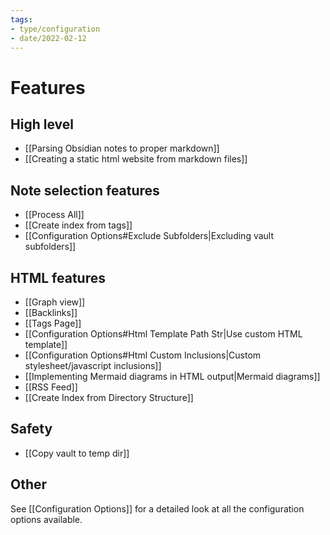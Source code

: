 ```yaml
---
tags:
- type/configuration
- date/2022-02-12
---
```


# Features
## High level
- [[Parsing Obsidian notes to proper markdown]]
- [[Creating a static html website from markdown files]]

## Note selection features
- [[Process All]]
- [[Create index from tags]]
- [[Configuration Options#Exclude Subfolders|Excluding vault subfolders]]

## HTML features
- [[Graph view]]
- [[Backlinks]]
- [[Tags Page]]
- [[Configuration Options#Html Template Path Str|Use custom HTML template]]
- [[Configuration Options#Html Custom Inclusions|Custom stylesheet/javascript inclusions]]
- [[Implementing Mermaid diagrams in HTML output|Mermaid diagrams]]
- [[RSS Feed]]
- [[Create Index from Directory Structure]]

## Safety
- [[Copy vault to temp dir]]

## Other
See [[Configuration Options]] for a detailed look at all the configuration options available.